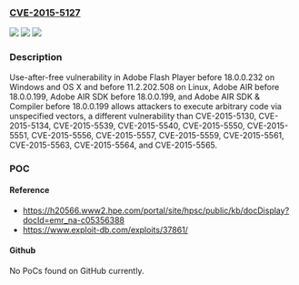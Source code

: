 ### [CVE-2015-5127](https://cve.mitre.org/cgi-bin/cvename.cgi?name=CVE-2015-5127)
![](https://img.shields.io/static/v1?label=Product&message=n%2Fa&color=blue)
![](https://img.shields.io/static/v1?label=Version&message=n%2Fa&color=blue)
![](https://img.shields.io/static/v1?label=Vulnerability&message=n%2Fa&color=brighgreen)

### Description

Use-after-free vulnerability in Adobe Flash Player before 18.0.0.232 on Windows and OS X and before 11.2.202.508 on Linux, Adobe AIR before 18.0.0.199, Adobe AIR SDK before 18.0.0.199, and Adobe AIR SDK & Compiler before 18.0.0.199 allows attackers to execute arbitrary code via unspecified vectors, a different vulnerability than CVE-2015-5130, CVE-2015-5134, CVE-2015-5539, CVE-2015-5540, CVE-2015-5550, CVE-2015-5551, CVE-2015-5556, CVE-2015-5557, CVE-2015-5559, CVE-2015-5561, CVE-2015-5563, CVE-2015-5564, and CVE-2015-5565.

### POC

#### Reference
- https://h20566.www2.hpe.com/portal/site/hpsc/public/kb/docDisplay?docId=emr_na-c05356388
- https://www.exploit-db.com/exploits/37861/

#### Github
No PoCs found on GitHub currently.

